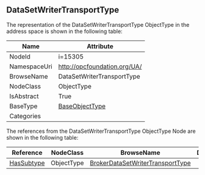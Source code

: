 <!-- objecttype -->
## DataSetWriterTransportType
  
<!-- end of text -->
The representation of the DataSetWriterTransportType ObjectType in the address space is shown in the following table:  

|Name|Attribute|
|---|---|
|NodeId|i=15305|
|NamespaceUri|http://opcfoundation.org/UA/|
|BrowseName|DataSetWriterTransportType|
|NodeClass|ObjectType|
|IsAbstract|True|
|BaseType|[BaseObjectType](../../ObjectTypes/BaseObjectType/readme.md)|
|Categories||

The references from the DataSetWriterTransportType ObjectType Node are shown in the following table:  

|Reference|NodeClass|BrowseName|DataType|TypeDefinition|ModellingRule|
|---|---|---|---|---|---|
|[HasSubtype](../../ReferenceTypes/HasSubtype/readme.md)|ObjectType|[BrokerDataSetWriterTransportType](#BrokerDataSetWriterTransportType)||||


